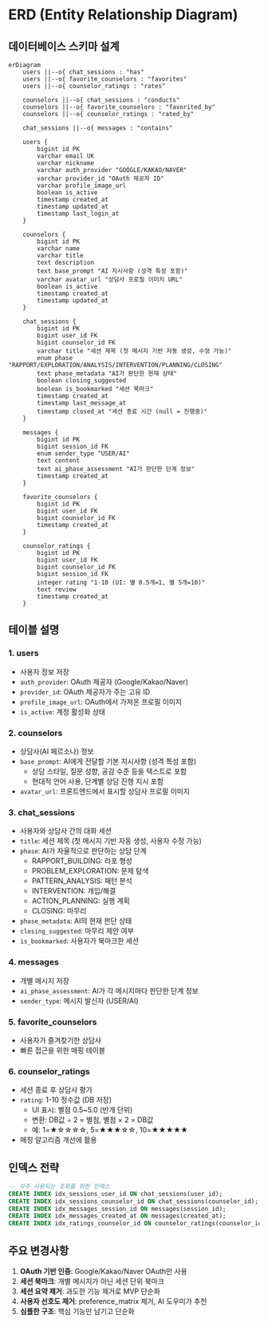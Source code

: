 # ERD (Entity Relationship Diagram)

## 데이터베이스 스키마 설계

```mermaid
erDiagram
    users ||--o{ chat_sessions : "has"
    users ||--o{ favorite_counselors : "favorites"
    users ||--o{ counselor_ratings : "rates"
    
    counselors ||--o{ chat_sessions : "conducts"
    counselors ||--o{ favorite_counselors : "favorited_by"
    counselors ||--o{ counselor_ratings : "rated_by"
    
    chat_sessions ||--o{ messages : "contains"
    
    users {
        bigint id PK
        varchar email UK
        varchar nickname
        varchar auth_provider "GOOGLE/KAKAO/NAVER"
        varchar provider_id "OAuth 제공자 ID"
        varchar profile_image_url
        boolean is_active
        timestamp created_at
        timestamp updated_at
        timestamp last_login_at
    }
    
    counselors {
        bigint id PK
        varchar name
        varchar title
        text description
        text base_prompt "AI 지시사항 (성격 특성 포함)"
        varchar avatar_url "상담사 프로필 이미지 URL"
        boolean is_active
        timestamp created_at
        timestamp updated_at
    }
    
    chat_sessions {
        bigint id PK
        bigint user_id FK
        bigint counselor_id FK
        varchar title "세션 제목 (첫 메시지 기반 자동 생성, 수정 가능)"
        enum phase "RAPPORT/EXPLORATION/ANALYSIS/INTERVENTION/PLANNING/CLOSING"
        text phase_metadata "AI가 판단한 현재 상태"
        boolean closing_suggested
        boolean is_bookmarked "세션 북마크"
        timestamp created_at
        timestamp last_message_at
        timestamp closed_at "세션 종료 시간 (null = 진행중)"
    }
    
    messages {
        bigint id PK
        bigint session_id FK
        enum sender_type "USER/AI"
        text content
        text ai_phase_assessment "AI가 판단한 단계 정보"
        timestamp created_at
    }
    
    favorite_counselors {
        bigint id PK
        bigint user_id FK
        bigint counselor_id FK
        timestamp created_at
    }
    
    counselor_ratings {
        bigint id PK
        bigint user_id FK
        bigint counselor_id FK
        bigint session_id FK
        integer rating "1-10 (UI: 별 0.5개=1, 별 5개=10)"
        text review
        timestamp created_at
    }
```

## 테이블 설명

### 1. users
- 사용자 정보 저장
- `auth_provider`: OAuth 제공자 (Google/Kakao/Naver)
- `provider_id`: OAuth 제공자가 주는 고유 ID
- `profile_image_url`: OAuth에서 가져온 프로필 이미지
- `is_active`: 계정 활성화 상태

### 2. counselors
- 상담사(AI 페르소나) 정보
- `base_prompt`: AI에게 전달할 기본 지시사항 (성격 특성 포함)
  - 상담 스타일, 질문 성향, 공감 수준 등을 텍스트로 포함
  - 현대적 언어 사용, 단계별 상담 진행 지시 포함
- `avatar_url`: 프론트엔드에서 표시할 상담사 프로필 이미지

### 3. chat_sessions
- 사용자와 상담사 간의 대화 세션
- `title`: 세션 제목 (첫 메시지 기반 자동 생성, 사용자 수정 가능)
- `phase`: AI가 자율적으로 판단하는 상담 단계
  - RAPPORT_BUILDING: 라포 형성
  - PROBLEM_EXPLORATION: 문제 탐색
  - PATTERN_ANALYSIS: 패턴 분석
  - INTERVENTION: 개입/해결
  - ACTION_PLANNING: 실행 계획
  - CLOSING: 마무리
- `phase_metadata`: AI의 현재 판단 상태
- `closing_suggested`: 마무리 제안 여부
- `is_bookmarked`: 사용자가 북마크한 세션

### 4. messages
- 개별 메시지 저장
- `ai_phase_assessment`: AI가 각 메시지마다 판단한 단계 정보
- `sender_type`: 메시지 발신자 (USER/AI)

### 5. favorite_counselors
- 사용자가 즐겨찾기한 상담사
- 빠른 접근을 위한 매핑 테이블

### 6. counselor_ratings
- 세션 종료 후 상담사 평가
- `rating`: 1-10 정수값 (DB 저장)
  - UI 표시: 별점 0.5~5.0 (반개 단위)
  - 변환: DB값 ÷ 2 = 별점, 별점 × 2 = DB값
  - 예: 1=★☆☆☆☆, 5=★★★☆☆, 10=★★★★★
- 매칭 알고리즘 개선에 활용

## 인덱스 전략

```sql
-- 자주 사용되는 조회를 위한 인덱스
CREATE INDEX idx_sessions_user_id ON chat_sessions(user_id);
CREATE INDEX idx_sessions_counselor_id ON chat_sessions(counselor_id);
CREATE INDEX idx_messages_session_id ON messages(session_id);
CREATE INDEX idx_messages_created_at ON messages(created_at);
CREATE INDEX idx_ratings_counselor_id ON counselor_ratings(counselor_id);
```

## 주요 변경사항

1. **OAuth 기반 인증**: Google/Kakao/Naver OAuth만 사용
2. **세션 북마크**: 개별 메시지가 아닌 세션 단위 북마크
3. **세션 요약 제거**: 과도한 기능 제거로 MVP 단순화
4. **사용자 선호도 제거**: preference_matrix 제거, AI 도우미가 추천
5. **심플한 구조**: 핵심 기능만 남기고 단순화
